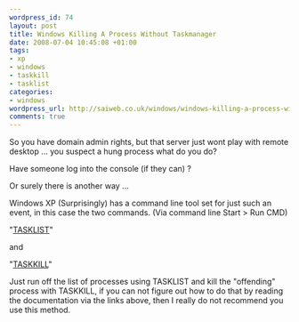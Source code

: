 ```yaml
--- 
wordpress_id: 74
layout: post
title: Windows Killing A Process Without Taskmanager
date: 2008-07-04 10:45:08 +01:00
tags: 
- xp
- windows
- taskkill
- tasklist
categories: 
- windows
wordpress_url: http://saiweb.co.uk/windows/windows-killing-a-process-without-taskmanager
comments: true
---
```

So you have domain admin rights, but that server just wont play with remote desktop ... you suspect a hung process what do you do?

Have someone log into the console (if they can) ?

Or surely there is another way ...

Windows XP (Surprisingly) has a command line tool set for just such an event, in this case the two commands. (Via command line Start > Run CMD)

"<a href="http://technet.microsoft.com/en-gb/library/bb491010(TechNet.10).aspx">TASKLIST</a>"

and

"<a href="http://technet.microsoft.com/en-gb/library/bb491009(TechNet.10).aspx">TASKKILL</a>"

Just run off the list of processes using TASKLIST and kill the "offending" process with TASKKILL, if you can not figure out how to do that by reading the documentation via the links above, then I really do not recommend you use this method.
